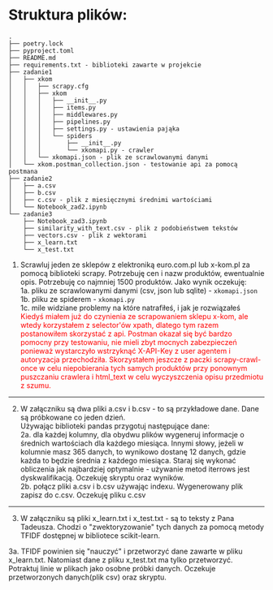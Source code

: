 # Struktura plików:
```
.
├── poetry.lock                             
├── pyproject.toml
├── README.md
├── requirements.txt - biblioteki zawarte w projekcie  
├── zadanie1
│   ├── xkom
│   │   ├── scrapy.cfg
│   │   ├── xkom
│   │   │   ├── __init__.py
│   │   │   ├── items.py
│   │   │   ├── middlewares.py
│   │   │   ├── pipelines.py
│   │   │   ├── settings.py - ustawienia pająka
│   │   │   └── spiders
│   │   │       ├── __init__.py
│   │   │       └── xkomapi.py - crawler
│   │   └── xkomapi.json - plik ze scrawlowanymi danymi
│   └── xkom.postman_collection.json - testowanie api za pomocą postmana
├── zadanie2
│   ├── a.csv
│   ├── b.csv
│   ├── c.csv - plik z miesięcznymi średnimi wartościami
│   └── Notebook_zad2.ipynb
└── zadanie3
    ├── Notebook_zad3.ipynb
    ├── similarity_with_text.csv - plik z podobieństwem tekstów
    ├── vectors.csv - plik z wektorami
    ├── x_learn.txt
    └── x_test.txt
```

1. Scrawluj jeden ze sklepów z elektroniką euro.com.pl lub x-kom.pl za pomocą biblioteki scrapy. Potrzebuję cen i nazw produktów, ewentualnie opis. Potrzebuję co najmniej 1500 produktów. Jako wynik oczekuję: <br>
1a. pliku ze scrawlowanymi danymi (csv, json lub sqlite) - ```xkomapi.json ``` <br>
1b. pliku ze spiderem - ```xkomapi.py ```<br>
1c. mile widziane problemy na które natrafiłeś, i jak je rozwiązałeś <br>
<font color="red">Kiedyś miałem już do czynienia ze scrapowaniem sklepu x-kom, ale wtedy korzystałem z selector'ów xpath, dlatego tym razem postanowiłem skorzystać z api. Postman okazał się być bardzo pomocny przy testowaniu, nie mieli zbyt mocnych zabezpieczeń ponieważ wystarczyło wstrzyknąć X-API-Key z user agentem i autoryzacja przechodziła. Skorzystałem jeszcze z paczki scrapy-crawl-once w celu niepobierania tych samych produktów przy ponownym puszczaniu crawlera i html_text w celu wyczyszczenia opisu przedmiotu z szumu.</font> <br>

---
2. W załączniku są dwa pliki a.csv i b.csv - to są przykładowe dane. Dane są próbkowane co jeden dzień.  
Używając biblioteki pandas przygotuj następujące dane: <br>
2a. dla każdej kolumny, dla obydwu plików wygeneruj informacje o średnich wartościach dla każdego miesiąca. Innymi słowy, jeżeli w kolumnie masz 365 danych, to wynikowo dostanę 12 danych, gdzie każda to będzie średnia z każdego miesiąca. Staraj się wykonać obliczenia jak najbardziej optymalnie - używanie metod iterrows jest dyskwalifikacją. Oczekuję skryptu oraz wyników. <br>
2b. połącz pliki a.csv i b.csv używając indexu. Wygenerowany plik zapisz do c.csv. Oczekuję pliku c.csv <br>
---

3. W załączniku są pliki x_learn.txt i x_test.txt - są to teksty z Pana Tadeusza. Chodzi o "zwektoryzowanie" tych danych za pomocą metody TFIDF dostępnej w bibliotece scikit-learn.

3a. TFIDF powinien się "nauczyć" i przetworzyć dane zawarte w pliku x_learn.txt. Natomiast dane z pliku x_test.txt ma tylko przetworzyć. Potraktuj linie w plikach jako osobne próbki danych. Oczekuje przetworzonych danych(plik csv) oraz skryptu.